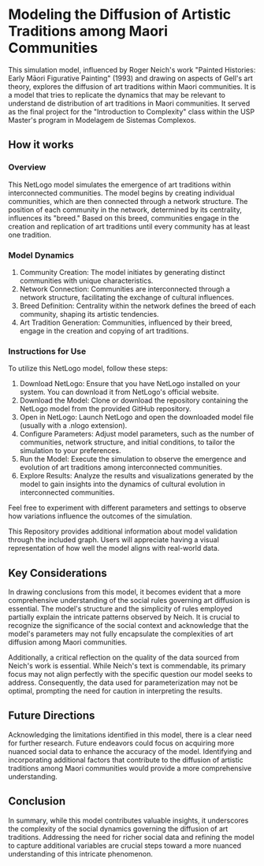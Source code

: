 # Modeling the Diffusion of Artistic Traditions among Maori Communities

This simulation model, influenced by Roger Neich's work "Painted Histories: Early Māori Figurative Painting" (1993) and drawing on aspects of Gell's art theory, explores the diffusion of art traditions within Maori communities. It is a model that tries to replicate the dynamics that may be relevant to understand de distribution of art traditions in Maori communities. It served as the final project for the "Introduction to Complexity" class within the USP Master's program in Modelagem de Sistemas Complexos.

## How it works
### Overview
This NetLogo model simulates the emergence of art traditions within interconnected communities. The model begins by creating individual communities, which are then connected through a network structure. The position of each community in the network, determined by its centrality, influences its "breed." Based on this breed, communities engage in the creation and replication of art traditions until every community has at least one tradition.

### Model Dynamics
1. Community Creation: The model initiates by generating distinct communities with unique characteristics.
2. Network Connection: Communities are interconnected through a network structure, facilitating the exchange of cultural influences.
3. Breed Definition: Centrality within the network defines the breed of each community, shaping its artistic tendencies.
4. Art Tradition Generation: Communities, influenced by their breed, engage in the creation and copying of art traditions.

### Instructions for Use
To utilize this NetLogo model, follow these steps:
1. Download NetLogo: Ensure that you have NetLogo installed on your system. You can download it from NetLogo's official website.
2. Download the Model: Clone or download the repository containing the NetLogo model from the provided GitHub repository.
3. Open in NetLogo: Launch NetLogo and open the downloaded model file (usually with a .nlogo extension).
4. Configure Parameters: Adjust model parameters, such as the number of communities, network structure, and initial conditions, to tailor the simulation to your preferences.
5. Run the Model: Execute the simulation to observe the emergence and evolution of art traditions among interconnected communities.
6. Explore Results: Analyze the results and visualizations generated by the model to gain insights into the dynamics of cultural evolution in interconnected communities.

Feel free to experiment with different parameters and settings to observe how variations influence the outcomes of the simulation.

This Repository provides additional information about model validation through the included graph. Users will appreciate having a visual representation of how well the model aligns with real-world data.

## Key Considerations
In drawing conclusions from this model, it becomes evident that a more comprehensive understanding of the social rules governing art diffusion is essential. The model's structure and the simplicity of rules employed partially explain the intricate patterns observed by Neich. It is crucial to recognize the significance of the social context and acknowledge that the model's parameters may not fully encapsulate the complexities of art diffusion among Maori communities.

Additionally, a critical reflection on the quality of the data sourced from Neich's work is essential. While Neich's text is commendable, its primary focus may not align perfectly with the specific question our model seeks to address. Consequently, the data used for parameterization may not be optimal, prompting the need for caution in interpreting the results.

## Future Directions
Acknowledging the limitations identified in this model, there is a clear need for further research. Future endeavors could focus on acquiring more nuanced social data to enhance the accuracy of the model. Identifying and incorporating additional factors that contribute to the diffusion of artistic traditions among Maori communities would provide a more comprehensive understanding.

## Conclusion
In summary, while this model contributes valuable insights, it underscores the complexity of the social dynamics governing the diffusion of art traditions. Addressing the need for richer social data and refining the model to capture additional variables are crucial steps toward a more nuanced understanding of this intricate phenomenon. 
